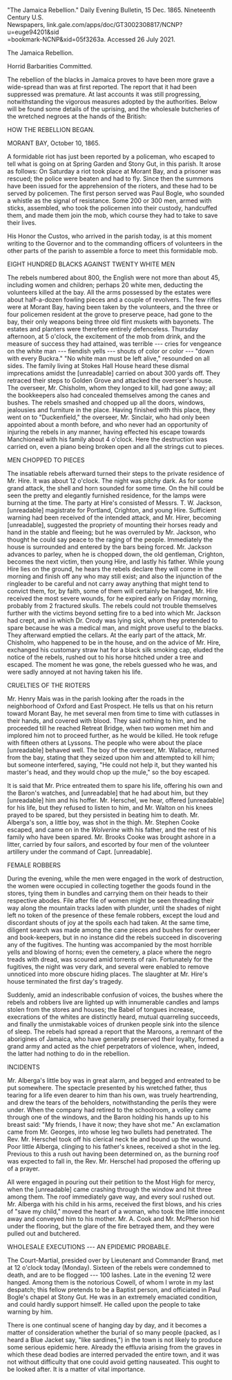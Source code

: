 \"The Jamaica Rebellion.\" Daily Evening Bulletin, 15 Dec. 1865.
Nineteenth Century U.S.\
Newspapers, link.gale.com/apps/doc/GT3002308817/NCNP?u=euge94201&sid\
=bookmark-NCNP&xid=05f3263a. Accessed 26 July 2021.

The Jamaica Rebellion.

Horrid Barbarities Committed.

The rebellion of the blacks in Jamaica proves to have been more grave a
wide-spread than was at first reported. The report that it had been
suppressed was premature. At last accounts it was still progressing,
notwithstanding the vigorous measures adopted by the authorities. Below
will be found some details of the uprising, and the wholesale butcheries
of the wretched negroes at the hands of the British:

HOW THE REBELLION BEGAN.

MORANT BAY, October 10, 1865.

A formidable riot has just been reported by a policeman, who escaped to
tell what is going on at Spring Garden and Stony Gut, in this parish. It
arose as follows: On Saturday a riot took place at Morant Bay, and a
prisoner was rescued; the police were beaten and had to fly. Since then
the summons have been issued for the apprehension of the rioters, and
these had to be served by policemen. The first person served was Paul
Bogle, who sounded a whistle as the signal of resistance. Some 200 or
300 men, armed with sticks, assembled, who took the policemen into their
custody, handcuffed them, and made them join the mob, which course they
had to take to save their lives.

His Honor the Custos, who arrived in the parish today, is at this moment
writing to the Governor and to the commanding officers of volunteers in
the other parts of the parish to assemble a force to meet this
formidable mob.

EIGHT HUNDRED BLACKS AGAINST TWENTY WHITE MEN

The rebels numbered about 800, the English were not more than about 45,
including women and children; perhaps 20 white men, deducting the
volunteers killed at the bay. All the arms possessed by the estates were
about half-a-dozen fowling pieces and a couple of revolvers. The few
rifles were at Morant Bay, having been taken by the volunteers, and the
three or four policemen resident at the grove to preserve peace, had
gone to the bay, their only weapons being three old flint muskets with
bayonets. The estates and planters were therefore entirely defenceless.
Thursday afternoon, at 5 o'clock, the excitement of the mob from drink,
and the measure of success they had attained, was terrible --- cries for
vengeance on the white man --- fiendish yells --- shouts of color or
color --- "down with every Buckra." "No white man must be left alive,"
resounded on all sides. The family living at Stokes Hall House heard
these dismal imprecations amidst the \[unreadable\] carried on about 300
yards off. They retraced their steps to Golden Grove and attacked the
overseer's house. The overseer, Mr. Chisholm, whom they longed to kill,
had gone away; all the bookkeepers also had concealed themselves among
the canes and bushes. The rebels smashed and chopped up all the doors,
windows, jealousies and furniture in the place. Having finished with
this place, they went on to "Duckenfield," the overseer, Mr. Sinclair,
who had only been appointed about a month before, and who never had an
opportunity of injuring the rebels in any manner, having effected his
escape towards Manchioneal with his family about 4 o'clock. Here the
destruction was carried on, even a piano being broken open and all the
strings cut to pieces.

MEN CHOPPED TO PIECES

The insatiable rebels afterward turned their steps to the private
residence of Mr. Hire. It was about 12 o'clock. The night was pitchy
dark. As for some grand attack, the shell and horn sounded for some
time. On the hill could be seen the pretty and elegantly furnished
residence, for the lamps were burning at the time. The party at Hire's
consisted of Messrs. T. W. Jackson, \[unreadable\] magistrate for
Portland, Crighton, and young Hire. Sufficient warning had been received
of the intended attack, and Mr. Hirer, becoming \[unreadable\],
suggested the propriety of mounting their horses ready and hand in the
stable and fleeing; but he was overruled by Mr. Jackson, who thought he
could say peace to the raging of the people. Immediately the house is
surrounded and entered by the bars being forced. Mr. Jackson advances to
parley, when he is chopped down, the old gentleman, Crighton, becomes
the next victim, then young Hire, and lastly his father. While young
Hire lies on the ground, he hears the rebels declare they will come in
the morning and finish off any who may still exist; and also the
injunction of the ringleader to be careful and not carry away anything
that might tend to convict them, for, by faith, some of them will
certainly be hanged, Mr. Hire received the most severe wounds, for he
expired early on Friday morning, probably from 2 fractured skulls. The
rebels could not trouble themselves further with the victims beyond
setting fire to a bed into which Mr. Jackson had crept, and in which Dr.
Crody was lying sick, whom they pretended to spare because he was a
medical man, and might prove useful to the blacks. They afterward
emptied the cellars. At the early part of the attack, Mr. Chisholm, who
happened to be in the house, and on the advice of Mr. Hire, exchanged
his customary straw hat for a black silk smoking cap, eluded the notice
of the rebels, rushed out to his horse hitched under a tree and escaped.
The moment he was gone, the rebels guessed who he was, and were sadly
annoyed at not having taken his life.

CRUELTIES OF THE RIOTERS

Mr. Henry Mais was in the parish looking after the roads in the
neighborhood of Oxford and East Prospect. He tells us that on his return
toward Morant Bay, he met several men from time to time with cutlasses
in their hands, and covered with blood. They said nothing to him, and he
proceeded till he reached Retreat Bridge, when two women met him and
implored him not to proceed further, as he would be killed. He took
refuge with fifteen others at Lyssons. The people who were about the
place \[unreadable\] behaved well. The boy of the overseer, Mr. Wallace,
returned from the bay, stating that they seized upon him and attempted
to kill him; but someone interfered, saying, "He could not help it, but
they wanted his master's head, and they would chop up the mule," so the
boy escaped.

It is said that Mr. Price entreated them to spare his life, offering his
own and the Baron's watches, and \[unreadable\] that he had about him,
but they \[unreadable\] him and his hoffer. Mr. Herschel, we hear,
offered \[unreadable\] for his life, but they refused to listen to him,
and Mr. Walton on his knees prayed to be spared, but they persisted in
beating him to death. Mr. Alberga's son, a little boy, was shot in the
thigh. Mr. Stephen Cooke escaped, and came on in the *Wolverine* with
his father, and the rest of his family who have been spared. Mr. Brooks
Cooke was brought ashore in a litter, carried by four sailors, and
escorted by four men of the volunteer artillery under the command of
Capt. \[unreadable\].

FEMALE ROBBERS

During the evening, while the men were engaged in the work of
destruction, the women were occupied in collecting together the goods
found in the stores, tying them in bundles and carrying them on their
heads to their respective abodes. File after file of women might be seen
threading their way along the mountain tracks laden with plunder, until
the shades of night left no token of the presence of these female
robbers, except the loud and discordant shouts of joy at the spoils each
had taken. At the same time, diligent search was made among the cane
pieces and bushes for overseer and book-keepers, but in no instance did
the rebels succeed in discovering any of the fugitives. The hunting was
accompanied by the most horrible yells and blowing of horns; even the
cemetery, a place where the negro treads with dread, was scoured amid
torrents of rain. Fortunately for the fugitives, the night was very
dark, and several were enabled to remove unnoticed into more obscure
hiding places. The slaughter at Mr. Hire's house terminated the first
day's tragedy.

Suddenly, amid an indescribable confusion of voices, the bushes where
the rebels and robbers live are lighted up with innumerable candles and
lamps stolen from the stores and houses; the Babel of tongues increase,
execrations of the whites are distinctly heard, mutual quarreling
succeeds, and finally the unmistakable voices of drunken people sink
into the silence of sleep. The rebels had spread a report that the
Maroons, a remnant of the aborigines of Jamaica, who have generally
preserved their loyalty, formed a grand army and acted as the chief
perpetrators of violence, when, indeed, the latter had nothing to do in
the rebellion.

INCIDENTS

Mr. Alberga's little boy was in great alarm, and begged and entreated to
be put somewhere. The spectacle presented by his wretched father, thus
tearing for a life even dearer to him than his own, was truely
heartrending, and drew the tears of the beholders, notwithstanding the
perils they were under. When the company had retired to the schoolroom,
a volley came through one of the windows, and the Baron holding his
hands up to his breast said: "My friends, I have it now; they have shot
me." An exclamation came from Mr. Georges, into whose leg two bullets
had penetrated. The Rev. Mr. Herschel took off his clerical neck tie and
bound up the wound. Poor little Alberga, clinging to his father's knees,
received a shot in the leg. Previous to this a rush out having been
determined on, as the burning roof was expected to fall in, the Rev. Mr.
Herschel had proposed the offering up of a prayer.

All were engaged in pouring out their petition to the Most High for
mercy, when the \[unreadable\] came crashing through the window and hit
three among them. The roof immediately gave way, and every soul rushed
out. Mr. Alberga with his child in his arms, received the first blows,
and his cries of "save my child," moved the heart of a woman, who took
the little innocent away and conveyed him to his mother. Mr. A. Cook and
Mr. McPherson hid under the flooring, but the glare of the fire betrayed
them, and they were pulled out and butchered.

WHOLESALE EXECUTIONS --- AN EPIDEMIC PROBABLE.

The Court-Martial, presided over by Lieutenant and Commander Brand, met
at 12 o'clock today (Monday). Sixteen of the rebels were condemned to
death, and are to be flogged --- 100 lashes. Late in the evening 12 were
hanged. Among them is the notorious Cowell, of whom I wrote in my last
despatch; this fellow pretends to be a Baptist person, and officiated in
Paul Bogle's chapel at Stony Gut. He was in an extremely emaciated
condition, and could hardly support himself. He called upon the people
to take warning by him.

There is one continual scene of hanging day by day, and it becomes a
matter of consideration whether the burial of so many people (packed, as
I heard a Blue Jacket say, "like sardines,") in the town is not likely
to produce some serious epidemic here. Already the effluvia arising from
the graves in which these dead bodies are interred pervaded the entire
town, and it was not without difficulty that one could avoid getting
nauseated. This ought to be looked after. It is a matter of vital
importance.
